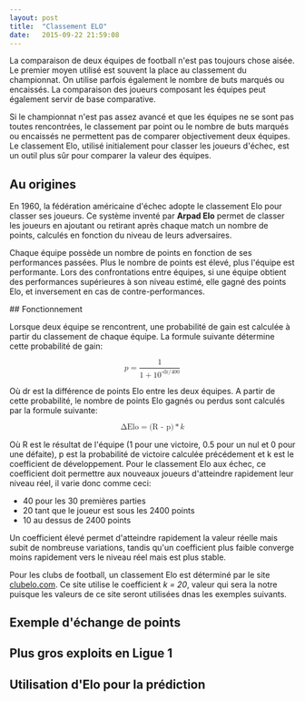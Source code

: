```yaml
---
layout: post
title:  "Classement ELO"
date:   2015-09-22 21:59:08
---
```


<script type="text/javascript"
  src="http://cdn.mathjax.org/mathjax/latest/MathJax.js?config=TeX-AMS-MML_HTMLorMML">
</script>

<script type="text/javascript">
    MathJax.Hub.Config({
      "HTML-CSS": {
        preferredFont: "STIX"
      }
    });
</script>

La comparaison de deux équipes de football n'est pas toujours chose aisée. Le premier moyen utilisé est
souvent la place au classement du championnat. On utilise parfois également le nombre de buts marqués ou
encaissés. La comparaison des joueurs composant les équipes peut également servir de base comparative.

Si le championnat n'est pas assez avancé et que les équipes ne se sont pas toutes rencontrées, le classement
par point ou le nombre de buts marqués ou encaissés ne permettent pas de comparer objectivement deux équipes.
Le classement Elo, utilisé initialement pour classer les joueurs d'échec, est un outil plus sûr pour comparer
la valeur des équipes.

## Au origines

En 1960, la fédération américaine d'échec adopte le classement Elo pour classer ses joueurs. Ce système inventé
par **Arpad Elo** permet de classer les joueurs en ajoutant ou retirant après chaque match un nombre de points,
calculés en fonction du niveau de leurs adversaires.

Chaque équipe possède un nombre de points en fonction de ses performances passées. Plus le nombre de points est
élevé, plus l'équipe est performante. Lors des confrontations entre équipes, si une équipe obtient des performances
supérieures à son niveau estimé, elle gagné des points Elo, et inversement en cas de contre-performances.

## Fonctionnement

Lorsque deux équipe se rencontrent, une probabilité de gain est calculée à partir du classement de chaque équipe.
La formule suivante détermine cette probabilité de gain:

<math display='block'>
    <mrow>
        <msub>
            <mi>p</mi>
        </msub>
        <mo>=</mo>
        <mfrac>
            <mrow>
                <msub>
                    <mi>1</mi>
                </msub>
            </mrow>
            <mrow>
                <msub>
                    <mi>1</mi>
                </msub>
                <mo>+</mo>
                <msup>
                    <mi>10</mi>
                    <mn>-dr/400</mn>
                </msup>
            </mrow>
        </mfrac>
    </mrow>
</math>

Où dr est la différence de points Elo entre les deux équipes. A partir de cette probabilité, le nombre de points Elo
gagnés ou perdus sont calculés par la formule suivante:

<math display='block'>
    <mrow>
        <msub>
            <mi>&Delta;Elo</mi>
        </msub>
        <mo>=</mo>
        <mrow>
          <mi>(R - p)</mi>
          <mo>*</mo>
          <mi>k</mi>
        </mrow>
    </mrow>
</math>

Où R est le résultat de l'équipe (1 pour une victoire, 0.5 pour un nul et 0 pour une défaite), p est la probabilité de
victoire calculée précédement et k est le coefficient de développement. Pour le classement Elo aux échec, ce coefficient
doit permettre aux nouveaux joueurs d'atteindre rapidement leur niveau réel, il varie donc comme ceci:

 * 40 pour les 30 premières parties
 * 20 tant que le joueur est sous les 2400 points
 * 10 au dessus de 2400 points

Un coefficient élevé permet d'atteindre rapidement la valeur réelle mais subit de nombreuse variations, tandis qu'un
coefficient plus faible converge moins rapidement vers le niveau réel mais est plus stable.

Pour les clubs de football, un classement Elo est déterminé par le site [clubelo.com](http://www.clubelo.com "clubelo.com").
Ce site utilise le coefficient *k = 20*, valeur qui sera la notre puisque les valeurs de ce site seront utilisées dnas les
exemples suivants.

## Exemple d'échange de points

## Plus gros exploits en Ligue 1

## Utilisation d'Elo pour la prédiction
